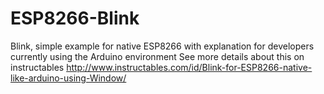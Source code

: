 # ESP8266-Blink
Blink, simple example for native ESP8266 with explanation for developers currently using the Arduino environment
See more details about this on instructables 
http://www.instructables.com/id/Blink-for-ESP8266-native-like-arduino-using-Window/

